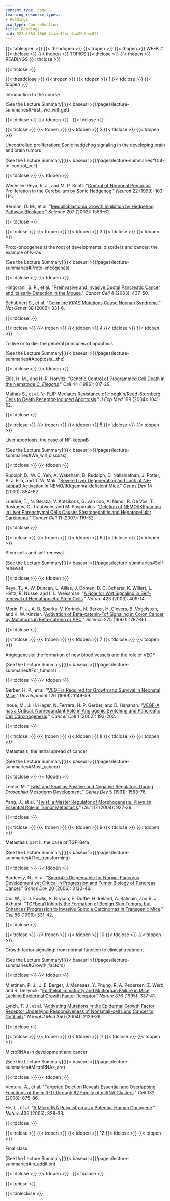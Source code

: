 ```yaml
---
content_type: page
learning_resource_types:
- Readings
ocw_type: CourseSection
title: Readings
uid: 922aff84-10b0-3faa-42cc-0aa26dbbc09f
---
```


{{< tableopen >}}
{{< theadopen >}}
{{< tropen >}}
{{< thopen >}}
WEEK #
{{< thclose >}}
{{< thopen >}}
TOPICS
{{< thclose >}}
{{< thopen >}}
READINGS
{{< thclose >}}

{{< trclose >}}

{{< theadclose >}}
{{< tropen >}}
{{< tdopen >}}
1
{{< tdclose >}}
{{< tdopen >}}


Introduction to the course

[See the Lecture Summary]({{< baseurl >}}/pages/lecture-summaries#First,_we_will_get)


{{< tdclose >}}
{{< tdopen >}}
 
{{< tdclose >}}

{{< trclose >}}
{{< tropen >}}
{{< tdopen >}}
2
{{< tdclose >}}
{{< tdopen >}}


Uncontrolled proliferation: Sonic hedgehog signaling in the developing brain and brain tumors

[See the Lecture Summary]({{< baseurl >}}/pages/lecture-summaries#Out-of-control_cell)


{{< tdclose >}}
{{< tdopen >}}


Wechsler-Reya, R. J., and M. P. Scott. "[Control of Neuronal Precursor Proliferation in the Cerebellum by Sonic Hedgehog](http://www.ncbi.nlm.nih.gov/pubmed/10027293)." _Neuron_ 22 (1999): 103-114.

Berman, D. M., et al. "[Medulloblastoma Growth Inhibition by Hedgehog Pathway Blockade](http://www.ncbi.nlm.nih.gov/pubmed/12202832)." _Science_ 297 (2002): 1559-61.


{{< tdclose >}}

{{< trclose >}}
{{< tropen >}}
{{< tdopen >}}
3
{{< tdclose >}}
{{< tdopen >}}


Proto-oncogenes at the root of developmental disorders and cancer: the example of K-ras

[See the Lecture Summary]({{< baseurl >}}/pages/lecture-summaries#Proto-oncogenes)


{{< tdclose >}}
{{< tdopen >}}


Hingorani, S. R., et al. "[Preinvasive and Invasive Ductal Pancreatic Cancer and its early Detection in the Mouse](http://www.ncbi.nlm.nih.gov/pubmed/14706336)." _Cancer Cell_ 4 (2003): 437-50.

Schubbert S., et al. "[Germline _KRAS_ Mutations Cause Noonan Syndrome](http://www.ncbi.nlm.nih.gov/pubmed/16474405)." _Nat Genet_ 38 (2006): 331-6.


{{< tdclose >}}

{{< trclose >}}
{{< tropen >}}
{{< tdopen >}}
4
{{< tdclose >}}
{{< tdopen >}}


To live or to die: the general principles of apoptosis

[See the Lecture Summary]({{< baseurl >}}/pages/lecture-summaries#Apoptosis__the)


{{< tdclose >}}
{{< tdopen >}}


Ellis, H. M., and H. R. Horvitz. "[Genetic Control of Programmed Cell Death in the Nematode _C. Elegans_](http://www.ncbi.nlm.nih.gov/pubmed/3955651)." _Cell_ 44 (1986): 817-29.

Mathas S., et al. "[c-FLIP Mediates Resistance of Hodgkin/Reed-Sternberg Cells to Death Receptor-induced Apoptosis](http://www.ncbi.nlm.nih.gov/pubmed/15078899)." _J Exp Med_ 199 (2004): 1041-52.


{{< tdclose >}}

{{< trclose >}}
{{< tropen >}}
{{< tdopen >}}
5
{{< tdclose >}}
{{< tdopen >}}


Liver apoptosis: the case of NF-kappaB

[See the Lecture Summary]({{< baseurl >}}/pages/lecture-summaries#We_will_discuss)


{{< tdclose >}}
{{< tdopen >}}


Rudolph D., W. C. Yeh, A. Wakeham, B. Rudolph, D. Nallainathan, J. Potter, A. J. Elia, and T. W. Mak. "[Severe Liver Degeneration and Lack of NF-kappaB Activation in NEMO/IKKgamma-deficient Mice](http://www.ncbi.nlm.nih.gov/pubmed/10766741)." _Genes Dev_ 14 (2000): 854-62.

Luedde, T., N. Beraza, V. Kotsikoris, G. van Loo, A. Nenci, R. De Vos, T. Roskams, C. Trautwein, and M. Pasparakis. "[Deletion of NEMO/IKKgamma in Liver Parenchymal Cells Causes Steatohepatitis and Hepatocellular Carcinoma](http://www.ncbi.nlm.nih.gov/pubmed/17292824)." _Cancer Cell_ 11 (2007): 119-32.


{{< tdclose >}}

{{< trclose >}}
{{< tropen >}}
{{< tdopen >}}
6
{{< tdclose >}}
{{< tdopen >}}


Stem cells and self-renewal

[See the Lecture Summary]({{< baseurl >}}/pages/lecture-summaries#Self-renewal)


{{< tdclose >}}
{{< tdopen >}}


Reya, T., A. W. Duncan, L. Ailles, J. Domen, D. C. Scherer, K. Willert, L. Hintz, R. Nusse, and I. L. Weissman. "[A Role for Wnt Signaling in Self-renewal of Hematopoietic Stem Cells](http://www.ncbi.nlm.nih.gov/pubmed/12717450)." _Nature_ 423 (2003): 409-14.

Morin, P. J., A. B. Sparks, V. Korinek, N. Barker, H. Clevers, B. Vogelstein, and K. W. Kinzler. "[Activation of Beta-catenin-Tcf Signaling in Colon Cancer by Mutations in Beta-catenin or APC](http://www.ncbi.nlm.nih.gov/pubmed/9065402)." _Science_ 275 (1997): 1787-90.


{{< tdclose >}}

{{< trclose >}}
{{< tropen >}}
{{< tdopen >}}
7
{{< tdclose >}}
{{< tdopen >}}


Angiogenesis: the formation of new blood vessels and the role of VEGF

[See the Lecture Summary]({{< baseurl >}}/pages/lecture-summaries#For_tumors)


{{< tdclose >}}
{{< tdopen >}}


Gerber, H. P., et al. "[VEGF is Required for Growth and Survival in Neonatal Mice](http://www.ncbi.nlm.nih.gov/pubmed/10021335)." _Development_ 126 (1999): 1149-59.

Inoue, M., J. H. Hager, N. Ferrara, H. P. Gerber, and D. Hanahan. "[VEGF-A has a Critical, Nonredundant Role in Angiogenic Switching and Pancreatic Cell Carcinogenesis](http://www.ncbi.nlm.nih.gov/pubmed/12086877)." _Cancer Cell_ 1 (2002): 193-202.


{{< tdclose >}}

{{< trclose >}}
{{< tropen >}}
{{< tdopen >}}
8
{{< tdclose >}}
{{< tdopen >}}


Metastasis, the lethal spread of cancer

[See the Lecture Summary]({{< baseurl >}}/pages/lecture-summaries#Most_cancer)


{{< tdclose >}}
{{< tdopen >}}


Leptin, M. "[Twist and Snail as Positive and Negative Regulators During _Drosophila_ Mesoderm Development](http://www.ncbi.nlm.nih.gov/pubmed/1884999?dopt=Abstract)." _Genes Dev_ 5 (1991): 1568-76.

Yang, J., et al. "[Twist, a Master Regulator of Morphogenesis, Plays an Essential Role in Tumor Metastasis](http://www.ncbi.nlm.nih.gov/pubmed/15210113)." _Cell_ 117 (2004): 927-39.


{{< tdclose >}}

{{< trclose >}}
{{< tropen >}}
{{< tdopen >}}
9
{{< tdclose >}}
{{< tdopen >}}


Metastasis part II: the case of TGF-Beta

[See the Lecture Summary]({{< baseurl >}}/pages/lecture-summaries#The_transforming)


{{< tdclose >}}
{{< tdopen >}}


Bardeesy, N., et al. "[Smad4 is Dispensable for Normal Pancreas Development yet Critical in Progression and Tumor Biology of Pancreas Cancer](http://www.ncbi.nlm.nih.gov/pubmed/17114584)." _Genes Dev_ 20 (2006): 3130-46.

Cui, W., D. J. Fowlis, S. Bryson, E. Duffie, H. Ireland, A. Balmain, and R. J. Akhurst. "[TGFbeta1 Inhibits the Formation of Benign Skin Tumors, but Enhances Progression to Invasive Spindle Carcinomas in Transgenic Mice](http://www.ncbi.nlm.nih.gov/pubmed/8752208)." _Cell_ 86 (1996): 531-42.


{{< tdclose >}}

{{< trclose >}}
{{< tropen >}}
{{< tdopen >}}
10
{{< tdclose >}}
{{< tdopen >}}


Growth factor signaling: from normal function to clinical treatment

[See the Lecture Summary]({{< baseurl >}}/pages/lecture-summaries#Growth_factors)


{{< tdclose >}}
{{< tdopen >}}


Miettinen, P. J., J. E. Berger, J. Meneses, Y. Phung, R. A. Pedersen, Z. Werb, and R. Derynck. "[Epithelial Immaturity and Multiorgan Failure in Mice Lacking Epidermal Growth Factor Receptor](http://www.ncbi.nlm.nih.gov/pubmed/7630400)." _Nature_ 376 (1995): 337-41.

Lynch, T. J., et al. "[Activating Mutations in the Epidermal Growth Factor Receptor Underlying Responsiveness of Nonsmall-cell Lung Cancer to Gefitinib](http://www.ncbi.nlm.nih.gov/pubmed/15118073)." _N Engl J Med_ 350 (2004): 2129-39.


{{< tdclose >}}

{{< trclose >}}
{{< tropen >}}
{{< tdopen >}}
11
{{< tdclose >}}
{{< tdopen >}}


MicroRNAs in development and cancer

[See the Lecture Summary]({{< baseurl >}}/pages/lecture-summaries#MicroRNAs_are)


{{< tdclose >}}
{{< tdopen >}}


Ventura, A., et al. "[Targeted Deletion Reveals Essential and Overlapping Functions of the miR-17 through 92 Family of miRNA Clusters](http://www.ncbi.nlm.nih.gov/pubmed/18329372)." _Cell_ 132 (2008): 875-86.

He, L., et al. "[A MicroRNA Polycistron as a Potential Human Oncogene](http://www.ncbi.nlm.nih.gov/pubmed/15944707)." _Nature_ 435 (2005): 828-33.


{{< tdclose >}}

{{< trclose >}}
{{< tropen >}}
{{< tdopen >}}
12
{{< tdclose >}}
{{< tdopen >}}


Final class

[See the Lecture Summary]({{< baseurl >}}/pages/lecture-summaries#In_addition)


{{< tdclose >}}
{{< tdopen >}}
 
{{< tdclose >}}

{{< trclose >}}

{{< tableclose >}}